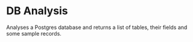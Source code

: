 # DB Analysis

Analyses a Postgres database and returns a list of tables, their fields and some sample records.

